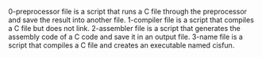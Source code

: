 0-preprocessor file is a script that runs a C file through the preprocessor and save the result into another file.
1-compiler file is a script that compiles a C file but does not link.
2-assembler file is a script that generates the assembly code of a C code and save it in an output file.
3-name file is a script that compiles a C file and creates an executable named cisfun.
